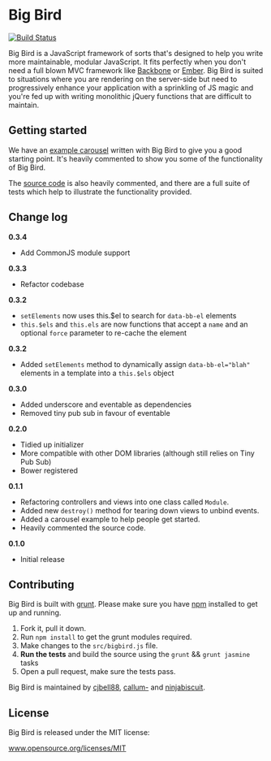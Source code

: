 # Big Bird

[![Build Status](https://travis-ci.org/madebymany/bigbird.png?branch=master)](https://travis-ci.org/madebymany/bigbird/)

Big Bird is a JavaScript framework of sorts that's designed to help you write more maintainable, modular JavaScript. It fits perfectly when you don't need a full blown MVC framework like [Backbone](http://backbgonejs.org) or [Ember](http://emberjs.com). Big Bird is suited to situations where you are rendering on the server-side but need to progressively enhance your application with a sprinkling of JS magic and you're fed up with writing monolithic jQuery functions that are difficult to maintain.

## Getting started

We have an [example carousel](https://github.com/madebymany/bigbird/tree/master/examples/carousel/) written with Big Bird to give you a good starting point. It's heavily commented to show you some of the functionality of Big Bird.

The [source code](https://github.com/madebymany/bigbird/tree/master/bigbird.js) is also heavily commented, and there are a full suite of tests which help to illustrate the functionality provided.

## Change log

**0.3.4**
- Add CommonJS module support

**0.3.3**
- Refactor codebase

**0.3.2**
- ``setElements`` now uses this.$el to search for ``data-bb-el`` elements
- ``this.$els`` and ``this.els`` are now functions that accept a `name` and an optional `force` parameter to re-cache the element

**0.3.2**
- Added ``setElements`` method to dynamically assign ``data-bb-el="blah"`` elements in a template into a ``this.$els`` object

**0.3.0**
- Added underscore and eventable as dependencies
- Removed tiny pub sub in favour of eventable

**0.2.0**
- Tidied up initializer
- More compatible with other DOM libraries (although still relies on Tiny Pub Sub)
- Bower registered

**0.1.1**
- Refactoring controllers and views into one class called ``Module``.
- Added new ``destroy()`` method for tearing down views to unbind events.
- Added a carousel example to help people get started.
- Heavily commented the source code.

**0.1.0**
- Initial release

## Contributing

Big Bird is built with [grunt](https://github.com/gruntjs/grunt). Please make sure you have [npm](https://npmjs.org/) installed to get up and running.

1. Fork it, pull it down.
2. Run `npm install` to get the grunt modules required.
3. Make changes to the `src/bigbird.js` file.
4. **Run the tests** and build the source using the `grunt` && `grunt jasmine` tasks
5. Open a pull request, make sure the tests pass.

Big Bird is maintained by [cjbell88](http://github.com/cjbell88), [callum-](http://github.com/callum-) and [ninjabiscuit](http://github.com/ninjabiscuit).

## License

Big Bird is released under the MIT license:

www.opensource.org/licenses/MIT
